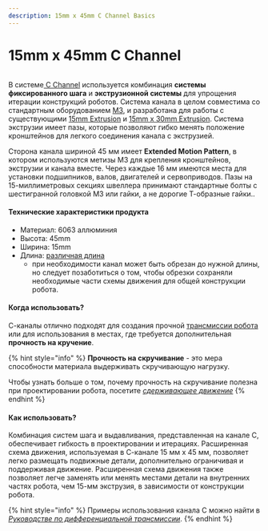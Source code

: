 ```yaml
---
description: 15mm x 45mm C Channel Basics
---
```


# 15mm x 45mm C Channel

<figure><img src="https://2589213514-files.gitbook.io/~/files/v0/b/gitbook-legacy-files/o/assets%2F-M5yw0n8IneF5-9ybLjT%2F-MBkHpl6tI-0P0Lg_bNo%2F-MBkHwyKHZrqmyUCkLn_%2FC%20Channel%20Pinout.png?alt=media&#x26;token=ae267528-7ede-4d6e-b301-bfbc48f59273" alt=""><figcaption></figcaption></figure>

В системе[ C Channel](https://www.revrobotics.com/competition/ftc/structure/channel/) используется комбинация **системы фиксированного шага** и **экструзионной системы** для упрощения итерации конструкций роботов. Система канала в целом совместима со стандартным оборудованием [M3](https://www.revrobotics.com/ftc/hardware/fasteners/), и разработана для работы с существующими [15mm Extrusion](https://www.revrobotics.com/ftc/structure/15mm-extrusion/) и [15mm x 30mm Extrusion](https://www.revrobotics.com/ftc/structure/15mm-extrusion/). Система экструзии имеет пазы, которые позволяют гибко менять положение кронштейнов для легкого соединения канала с экструзией.

Сторона канала шириной 45 мм имеет **Extended Motion Pattern**, в котором используются метизы M3 для крепления кронштейнов, экструзии и канала вместе. Через каждые 16 мм имеются места для установки подшипников, валов, двигателей и сервоприводов. Пазы на 15-миллиметровых секциях швеллера принимают стандартные болты с шестигранной головкой M3 или гайки, а не дорогие Т-образные гайки..

#### Технические характеристики продукта

* Материал: 6063 аллюминия
* Высота: 45mm
* Ширина: 15mm
* Длина:  [различная длина](https://www.revrobotics.com/competition/ftc/structure/channel)
  * при необходимости канал может быть обрезан до нужной длины, но следует позаботиться о том, чтобы обрезки сохраняли необходимые части схемы движения для общей конструкции робота.

#### Когда использовать?

С-каналы отлично подходят для создания прочной [трансмиссии робота](broken-reference) или для использования в местах, где требуется дополнительная **прочность на кручение**.

{% hint style="info" %}
**Прочность на скручивание** - это мера способности материала выдерживать скручивающую нагрузку.

Чтобы узнать больше о том, почему прочность на скручивание полезна при проектировании робота, посетите [_сдерживающее движение_](broken-reference)
{% endhint %}

#### Как использовать?

Комбинация систем шага и выдавливания, представленная на канале C, обеспечивает гибкость в проектировании и итерациях. Расширенная схема движения, используемая в С-канале 15 мм x 45 мм, позволяет легко размещать подвижные детали, дополнительно ограничивая и поддерживая движение. Расширенная схема движения также позволяет легче заменять или менять местами детали на внутренних частях робота, чем 15-мм экструзия, в зависимости от конструкции робота.

{% hint style="info" %}
Примеры использования канала C можно найти в [_Руководстве по дифференциальной трансмиссии_](broken-reference).
{% endhint %}

##
